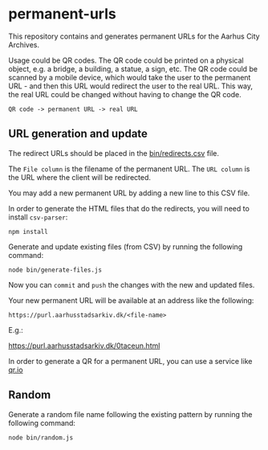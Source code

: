 # permanent-urls

This repository contains and generates permanent URLs for the Aarhus City Archives.

Usage could be QR codes. The QR code could be printed on a physical object, e.g. a bridge, a building, a statue, a sign, etc. The QR code could be scanned by a mobile device, which would take the user to the permanent URL - and then this URL would redirect the user to the real URL. This way, the real URL could be changed without having to change the QR code.


    QR code -> permanent URL -> real URL

## URL generation and update

The redirect URLs should be placed in the [bin/redirects.csv](bin/redirects.csv) file.

The `File column` is the filename of the permanent URL. The `URL column` is the URL where the client will be redirected.

You may add a new permanent URL by adding a new line to this CSV file.

In order to generate the HTML files that do the redirects, you will need to install `csv-parser`:

    npm install

Generate and update existing files (from CSV) by running the following command:

    node bin/generate-files.js

Now you can `commit` and `push` the changes with the new and updated files.

Your new permanent URL will be available at an address like the following:

    https://purl.aarhusstadsarkiv.dk/<file-name>

E.g.:

https://purl.aarhusstadsarkiv.dk/0taceun.html

In order to generate a QR for a permanent URL, you can use a service like [qr.io](https://qr.io/)

## Random

Generate a random file name following the existing pattern by running the following command:

    node bin/random.js

